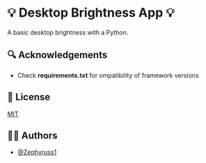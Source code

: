 
# 💡 Desktop Brightness App 💡

A basic desktop brightness with a Python.


## 🔍 Acknowledgements

 - Check **requirements.txt** for ompatibility of framework versions



## 📄 License

[MIT](https://github.com/Zephyruss1/Desktop-Brightness/blob/main/LICENSE)


## 🧙🏼 Authors

- [@Zephyruss1](https://https://github.com/Zephyruss1)

